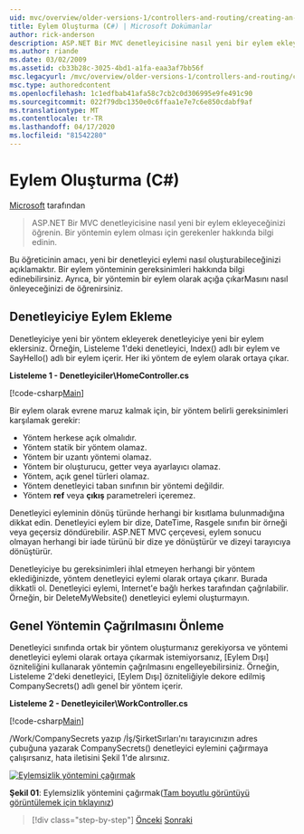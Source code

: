 ```yaml
---
uid: mvc/overview/older-versions-1/controllers-and-routing/creating-an-action-cs
title: Eylem Oluşturma (C#) | Microsoft Dokümanlar
author: rick-anderson
description: ASP.NET Bir MVC denetleyicisine nasıl yeni bir eylem ekleyeceğinizi öğrenin. Bir yöntemin eylem olması için gerekenler hakkında bilgi edinin.
ms.author: riande
ms.date: 03/02/2009
ms.assetid: cb33b28c-3025-4bd1-a1fa-eaa3af7bb56f
msc.legacyurl: /mvc/overview/older-versions-1/controllers-and-routing/creating-an-action-cs
msc.type: authoredcontent
ms.openlocfilehash: 1c1edfbab41afa58c7cb2c0d306995e9fe491c90
ms.sourcegitcommit: 022f79dbc1350e0c6ffaa1e7e7c6e850cdabf9af
ms.translationtype: MT
ms.contentlocale: tr-TR
ms.lasthandoff: 04/17/2020
ms.locfileid: "81542280"
---
```

# <a name="creating-an-action-c"></a>Eylem Oluşturma (C#)

[Microsoft](https://github.com/microsoft) tarafından

> ASP.NET Bir MVC denetleyicisine nasıl yeni bir eylem ekleyeceğinizi öğrenin. Bir yöntemin eylem olması için gerekenler hakkında bilgi edinin.

Bu öğreticinin amacı, yeni bir denetleyici eylemi nasıl oluşturabileceğinizi açıklamaktır. Bir eylem yönteminin gereksinimleri hakkında bilgi edinebilirsiniz. Ayrıca, bir yöntemin bir eylem olarak açığa çıkarMasını nasıl önleyeceğinizi de öğrenirsiniz.

## <a name="adding-an-action-to-a-controller"></a>Denetleyiciye Eylem Ekleme

Denetleyiciye yeni bir yöntem ekleyerek denetleyiciye yeni bir eylem eklersiniz. Örneğin, Listeleme 1'deki denetleyici, Index() adlı bir eylem ve SayHello() adlı bir eylem içerir. Her iki yöntem de eylem olarak ortaya çıkar.

**Listeleme 1 - Denetleyiciler\HomeController.cs**

[!code-csharp[Main](creating-an-action-cs/samples/sample1.cs)]

Bir eylem olarak evrene maruz kalmak için, bir yöntem belirli gereksinimleri karşılamak gerekir:

- Yöntem herkese açık olmalıdır.
- Yöntem statik bir yöntem olamaz.
- Yöntem bir uzantı yöntemi olamaz.
- Yöntem bir oluşturucu, getter veya ayarlayıcı olamaz.
- Yöntem, açık genel türleri olamaz.
- Yöntem denetleyici taban sınıfının bir yöntemi değildir.
- Yöntem **ref** veya **çıkış** parametreleri içeremez.

Denetleyici eyleminin dönüş türünde herhangi bir kısıtlama bulunmadığına dikkat edin. Denetleyici eylem bir dize, DateTime, Rasgele sınıfın bir örneği veya geçersiz döndürebilir. ASP.NET MVC çerçevesi, eylem sonucu olmayan herhangi bir iade türünü bir dize ye dönüştürür ve dizeyi tarayıcıya dönüştürür.

Denetleyiciye bu gereksinimleri ihlal etmeyen herhangi bir yöntem eklediğinizde, yöntem denetleyici eylemi olarak ortaya çıkarır. Burada dikkatli ol. Denetleyici eylemi, Internet'e bağlı herkes tarafından çağrılabilir. Örneğin, bir DeleteMyWebsite() denetleyici eylemi oluşturmayın.

## <a name="preventing-a-public-method-from-being-invoked"></a>Genel Yöntemin Çağrılmasını Önleme

Denetleyici sınıfında ortak bir yöntem oluşturmanız gerekiyorsa ve yöntemi denetleyici eylemi olarak ortaya çıkarmak istemiyorsanız, [Eylem Dışı] özniteliğini kullanarak yöntemin çağrılmasını engelleyebilirsiniz. Örneğin, Listeleme 2'deki denetleyici, [Eylem Dışı] özniteliğiyle dekore edilmiş CompanySecrets() adlı genel bir yöntem içerir.

**Listeleme 2 - Denetleyiciler\WorkController.cs**

[!code-csharp[Main](creating-an-action-cs/samples/sample2.cs)]

/Work/CompanySecrets yazıp /İş/ŞirketSırları'nı tarayıcınızın adres çubuğuna yazarak CompanySecrets() denetleyici eylemini çağırmaya çalışırsanız, hata iletisini Şekil 1'de alırsınız.

[![Eylemsizlik yöntemini çağırmak](creating-an-action-cs/_static/image1.jpg)](creating-an-action-cs/_static/image1.png)

**Şekil 01**: Eylemsizlik yöntemini çağırmak([Tam boyutlu görüntüyü görüntülemek için tıklayınız](creating-an-action-cs/_static/image2.png))

> [!div class="step-by-step"]
> [Önceki](creating-a-controller-cs.md)
> [Sonraki](asp-net-mvc-routing-overview-vb.md)
